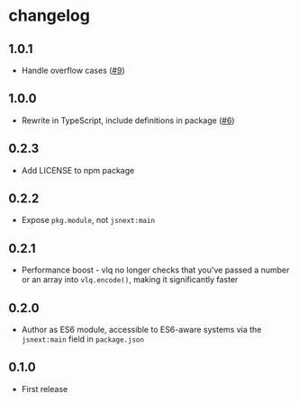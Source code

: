 # changelog

## 1.0.1

* Handle overflow cases ([#9](https://github.com/Rich-Harris/vlq/pull/9))

## 1.0.0

* Rewrite in TypeScript, include definitions in package ([#6](https://github.com/Rich-Harris/vlq/pull/6))

## 0.2.3

* Add LICENSE to npm package

## 0.2.2

* Expose `pkg.module`, not `jsnext:main`

## 0.2.1

* Performance boost - vlq no longer checks that you've passed a number or an array into `vlq.encode()`, making it significantly faster

## 0.2.0

* Author as ES6 module, accessible to ES6-aware systems via the `jsnext:main` field in `package.json`

## 0.1.0

* First release
